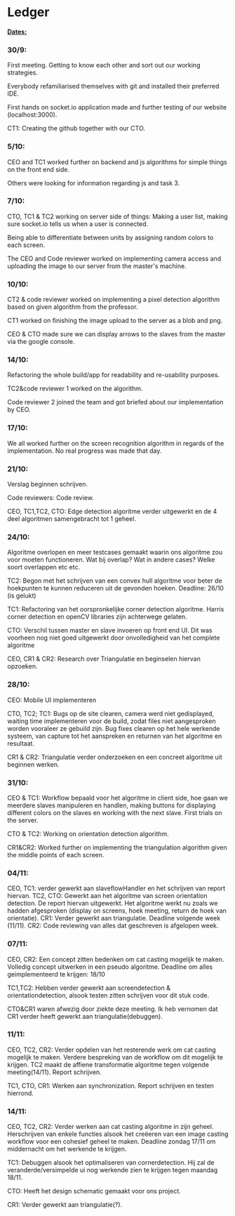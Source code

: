 # Ledger

**<u>Dates:</u>**

### 30/9:

First meeting. Getting to know each other and sort out our working strategies. 

Everybody refamiliarised themselves with git and installed their preferred IDE. 

First hands on socket.io application made and further testing of our website (localhost:3000).

CT1: Creating the github together with our CTO. 

### 5/10:

CEO and TC1 worked further on backend and js algorithms for simple things on the front end side. 

Others were looking for information regarding js and task 3.

### 7/10:

CTO, TC1 & TC2 working on server side of things: Making a user list, making sure socket.io tells us when a user is connected. 

Being able to differentiate between units by assigning random colors to each screen. 

The CEO and Code reviewer worked on implementing camera access and uploading the image to our server from the master's machine. 

### 10/10: 

CT2 & code reviewer worked on implementing a pixel detection algorithm based on given algorithm from the professor. 

CT1 worked on finishing the image upload to the server as a blob and png. 

CEO & CTO made sure we can display arrows to the slaves from the master via the google console.

### 14/10: 

Refactoring the whole build/app for readability and re-usability purposes. 

TC2&code reviewer 1 worked on the algorithm. 

Code reviewer 2 joined the team and got briefed about our implementation by CEO.

### 17/10:

We all worked further on the screen recognition algorithm in regards of the implementation. No real progress was made that day.

### 21/10: 

Verslag beginnen schrijven.

Code reviewers: Code review.

CEO, TC1,TC2, CTO: Edge detection algoritme verder uitgewerkt en de 4 deel algoritmen samengebracht tot 1 geheel.

### 24/10: 

Algoritme overlopen en meer testcases gemaakt waarin ons algoritme zou voor moeten functioneren. Wat bij overlap? Wat in andere cases? Welke soort overlappen etc etc.

TC2: Begon met het schrijven van een convex hull algoritme voor beter de hoekpunten te kunnen reduceren uit de gevonden hoeken. Deadline: 26/10 (is gelukt)

TC1: Refactoring van het oorspronkelijke corner detection algoritme. Harris corner detection en openCV libraries zijn achterwege gelaten.

CTO: Verschil tussen master en slave invoeren op front end UI. Dit was voorheen nog niet goed uitgewerkt door onvolledigheid van het complete algoritme

CEO, CR1 & CR2: Research over Triangulatie en beginselen hiervan opzoeken.

### 28/10:

CEO: Mobile UI implementeren

CTO, TC2; TC1: Bugs op de site clearen, camera werd niet gedisplayed, waiting time implementeren voor de build, zodat files niet aangesproken worden vooraleer ze gebuild zijn. Bug fixes clearen op het hele werkende systeem, van capture tot het aanspreken en returnen van het algoritme en resultaat.

CR1 & CR2: Triangulatie verder onderzoeken en een concreet algoritme uit beginnen werken.

### 31/10:

CEO & TC1: Workflow bepaald voor het algoritme in client side, hoe gaan we meerdere slaves manipuleren en handlen, making buttons for displaying different colors on the slaves en working with the next slave.  First trials on the server.

CTO & TC2: Working on orientation detection algorithm.

CR1&CR2: Worked further on implementing the triangulation algorithm given the middle points of each screen.

### 04/11:
CEO, TC1: verder gewerkt aan slaveflowHandler en het schrijven van report hiervan.
TC2, CTO: Gewerkt aan het algoritme van screen orientation detection. De report hiervan uitgewerkt. Het algoritme werkt nu zoals we hadden afgesproken (display on screens, hoek meeting, return de hoek van orientatie).
CR1: Verder gewerkt aan triangulatie. Deadline volgende week (11/11).
CR2: Code reviewing van alles dat geschreven is afgelopen week. 

### 07/11:
CEO, CR2: Een concept zitten bedenken om cat casting mogelijk te maken. Volledig concept uitwerken in een pseudo algoritme. Deadline om alles geimplementeerd te krijgen: 18/10

TC1,TC2: Hebben verder gewerkt aan screendetection & orientationdetection, alsook testen zitten schrijven voor dit stuk code. 

CTO&CR1 waren afwezig door ziekte deze meeting. Ik heb vernomen dat CR1 verder heeft gewerkt aan triangulatie(debuggen).

### 11/11:
CEO, TC2, CR2: Verder opdelen van het resterende werk om cat casting mogelijk te maken. Verdere bespreking van de workflow om dit mogelijk te krijgen. TC2 maakt de affiene transformatie algoritme tegen volgende meeting(14/11). Report schrijven.

TC1, CTO, CR1: Werken aan synchronization. Report schrijven en testen hierrond.

### 14/11:
CEO, TC2, CR2: Verder werken aan cat casting algoritme in zijn geheel. Herschrijven van enkele functies alsook het creëeren van een image casting workflow voor een cohesief geheel te maken. Deadline zondag 17/11 om middernacht om het werkende te krijgen.

TC1: Debuggen alsook het optimaliseren van cornerdetection. Hij zal de veranderde/versimpelde ui nog werkende zien te krijgen tegen maandag 18/11.

CTO: Heeft het design schematic gemaakt voor ons project.

CR1: Verder gewerkt aan triangulatie(?).

